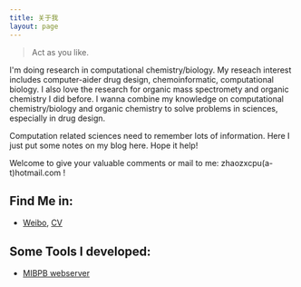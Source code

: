 ```yaml
---
title: 关于我
layout: page
---
```


> Act as you like.

I'm doing research in computational chemistry/biology. My reseach interest includes computer-aider drug design, chemoinformatic, computational biology. I also love the research for organic mass spectromety  and organic chemistry I did before. I wanna combine my knowledge on computational chemistry/biology and organic chemistry to solve problems in sciences, especially in drug design. 

Computation related sciences need to remember lots of information. Here I just put some notes on my blog here. Hope it help!

Welcome to give your valuable comments or mail to me: zhaozxcpu(a-t)hotmail.com !    
    
## Find Me in:
- [Weibo](http://weibo.com/234020806/), [CV](/HomPDF/Hom-CV.pdf)

## Some Tools I developed:
- [MIBPB webserver](http://23.239.23.221/MIBPBweb/)
